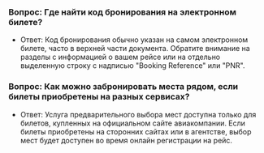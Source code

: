 
### Вопрос: Где найти код бронирования на электронном билете?
- Ответ: Код бронирования обычно указан на самом электронном билете, часто в верхней части документа. Обратите внимание на разделы с информацией о вашем рейсе или на отдельно выделенную строку с надписью "Booking Reference" или "PNR". 
### Вопрос: Как можно забронировать места рядом, если билеты приобретены на разных сервисах?
- Ответ: Услуга предварительного выбора мест доступна только для билетов, купленных на официальном сайте авиакомпании. Если билеты приобретены на сторонних сайтах или в агентстве, выбор мест будет доступен во время онлайн регистрации на рейс. 
